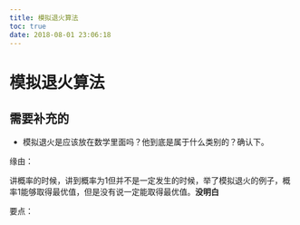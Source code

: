 ```yaml
---
title: 模拟退火算法
toc: true
date: 2018-08-01 23:06:18
---
```

# 模拟退火算法

## 需要补充的

- 模拟退火是应该放在数学里面吗？他到底是属于什么类别的？确认下。

缘由：

讲概率的时候，讲到概率为1但并不是一定发生的时候，举了模拟退火的例子，概率1能够取得最优值，但是没有说一定能取得最优值。**没明白**

要点：
